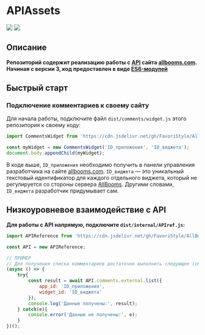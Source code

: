 # APIAssets
[![](https://img.shields.io/badge/KaMeHb__UA-Telegram-%230088cc.svg?longCache=true&style=flat-square)](https://t.me/KaMeHb_UA)
[![](https://data.jsdelivr.com/v1/package/gh/FavoriStyle/AllBoooms-APIAssets/badge)](https://www.jsdelivr.com/package/gh/FavoriStyle/AllBoooms-APIAssets?path=dist)

## Описание
**Репозиторий содержит реализацию работы с [API](https://api.allbooms.com/dev/) сайта [allbooms.com](https://allbooms.com). Начиная с версии 3, код предоставлен в виде [ES6-модулей](https://www.ecma-international.org/ecma-262/6.0/#sec-modules)**

## Быстрый старт
### Подключение комментариев к своему сайту
Для начала работы, подключите файл `dist/comments/widget.js` этого репозитория к своему коду:
```javascript
import CommentsWidget from 'https://cdn.jsdelivr.net/gh/FavoriStyle/AllBoooms-APIAssets/dist/comments/widget.js';

const myWidget = new CommentsWidget('ID_приложения', 'ID_виджета');
document.body.appendChild(myWidget);
```
В коде выше, `ID_приложения` необходимо получить в панели управления разработчика на сайте [allbooms.com](https://allbooms.com). `ID_виджета` — это уникальный текстовый идентификатор для каждого отдельного виджета, который не регулируется со стороны сервера [AllBooms](https://allbooms.com). Другими словами, `ID_виджета` разработчик придумывает сам.

## Низкоуровневое взаимодействие с API
**Для работы с API напрямую, подключите `dist/internal/APIref.js`:**
```javascript
import APIReference from 'https://cdn.jsdelivr.net/gh/FavoriStyle/AllBoooms-APIAssets/dist/internal/APIref.js'

const API = new APIReference;

// ПРИМЕР
// Для получения списка комментариев достаточно выполнить следующее (см. https://allbooms.com:3000/AllBoooms/API_Docs/src/layer1/comments.md):
(async () => {
    try{
        const result = await API.comments.external.list({
            app_id: 'ID_приложения',
            widget_id: 'ID_виджета'
        });
        console.log('Данные получены:', result);
    } catch(e){
        console.error('Данные не получены:', e);
    }
})();
```
